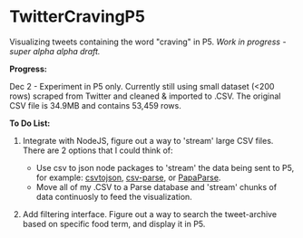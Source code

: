 # TwitterCravingP5
Visualizing tweets containing the word "craving" in P5. *Work in progress - super alpha alpha draft.*

**Progress:**

Dec 2 - Experiment in P5 only. Currently still using small dataset (<200 rows) scraped from Twitter and cleaned & imported to .CSV. The original CSV file is 34.9MB and contains 53,459 rows.

**To Do List:**

1. Integrate with NodeJS, figure out a way to 'stream' large CSV files. There are 2 options that I could think of:
	- Use csv to json node packages to 'stream' the data being sent to P5, for example: [csvtojson](https://www.npmjs.com/package/csvtojson), [csv-parse](http://csv.adaltas.com/parse/examples/), or [PapaParse](https://github.com/mholt/PapaParse).
	- Move all of my .CSV to a Parse database and 'stream' chunks of data continuosly to feed the visualization.

2. Add filtering interface. Figure out a way to search the tweet-archive based on specific food term, and display it in P5. 

